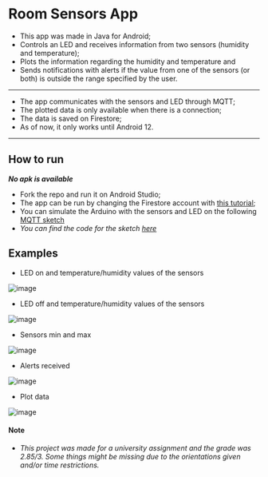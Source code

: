 # Room Sensors App
- This app was made in Java for Android;
- Controls an LED and receives information from two sensors (humidity and temperature);
- Plots the information regarding the humidity and temperature and
- Sends notifications with alerts if the value from one of the sensors (or both) is outside the range specified by the user.

---

- The app communicates with the sensors and LED through MQTT;
- The plotted data is only available when there is a connection;
- The data is saved on Firestore;
- As of now, it only works until Android 12.

---

## How to run
___No apk is available___
- Fork the repo and run it on Android Studio;
- The app can be run by changing the Firestore account with [this tutorial](https://firebase.google.com/docs/firestore/quickstart#:~:text=If%20you%20haven%27t%20already%2C%20create%20a%20Firebase%20project%3A%20In%20the%20Firebase%20console%2C%20click%20Add%20project%2C%20then%20follow%20the%20on%2Dscreen%20instructions%20to%20create%20a%20Firebase%20project%20or%20to%20add%20Firebase%20services%20to%20an%20existing%20GCP%20project.);
- You can simulate the Arduino with the sensors and LED on the following [MQTT sketch](https://wokwi.com/projects/383302430573722625)
- _You can find the code for the sketch [here](/mqtt/sketch.ino)_

## Examples
- LED on and temperature/humidity values of the sensors
  
![image](https://github.com/Descatres/Android-Room-Sensors-App/assets/73725403/bdcd2c78-485a-4c23-9092-962ce0128b23)

- LED off and temperature/humidity values of the sensors
  
![image](https://github.com/Descatres/Android-Room-Sensors-App/assets/73725403/51faef6e-676b-4b20-a116-bc0f00e4bf1b)

- Sensors min and max
  
![image](https://github.com/Descatres/Android-Room-Sensors-App/assets/73725403/7f5fdc8f-5788-496f-9443-b46d053f4a1a)

- Alerts received
  
![image](https://github.com/Descatres/Android-Room-Sensors-App/assets/73725403/9e961b7b-f0be-419e-a9ef-08496d0b9a8a)

- Plot data
  
![image](https://github.com/Descatres/Android-Room-Sensors-App/assets/73725403/514681fe-d50f-48ee-9687-87f88e4d1c83)


#### Note
- _This project was made for a university assignment and the grade was 2.85/3. Some things might be missing due to the orientations given and/or time restrictions._

